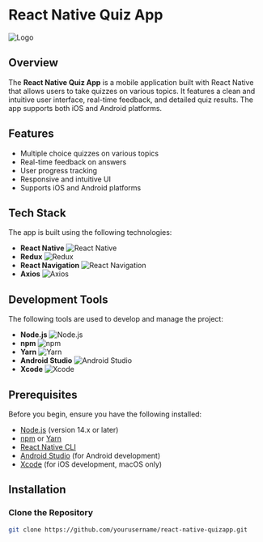 # React Native Quiz App

![Logo](./assets/logo.png) <!-- Replace with the path to your logo -->

## Overview

The **React Native Quiz App** is a mobile application built with React Native that allows users to take quizzes on various topics. It features a clean and intuitive user interface, real-time feedback, and detailed quiz results. The app supports both iOS and Android platforms.

## Features

- Multiple choice quizzes on various topics
- Real-time feedback on answers
- User progress tracking
- Responsive and intuitive UI
- Supports iOS and Android platforms

## Tech Stack

The app is built using the following technologies:

- **React Native** ![React Native](https://upload.wikimedia.org/wikipedia/commons/a/a7/React_Native_logo.png)
- **Redux** ![Redux](https://raw.githubusercontent.com/reduxjs/redux/master/logo/logo.png)
- **React Navigation** ![React Navigation](https://reactnavigation.org/img/react-navigation.png)
- **Axios** ![Axios](https://axios-http.com/assets/logo.svg)

## Development Tools

The following tools are used to develop and manage the project:

- **Node.js** ![Node.js](https://nodejs.org/static/images/logo.svg)
- **npm** ![npm](https://upload.wikimedia.org/wikipedia/commons/6/6c/Npm-logo.svg)
- **Yarn** ![Yarn](https://classic.yarnpkg.com/static/logo.svg)
- **Android Studio** ![Android Studio](https://developer.android.com/studio/images/studio-icon.png)
- **Xcode** ![Xcode](https://developer.apple.com/xcode/images/xcode-icon.png)

## Prerequisites

Before you begin, ensure you have the following installed:

- [Node.js](https://nodejs.org/) (version 14.x or later)
- [npm](https://www.npmjs.com/) or [Yarn](https://classic.yarnpkg.com/)
- [React Native CLI](https://reactnative.dev/docs/environment-setup)
- [Android Studio](https://developer.android.com/studio) (for Android development)
- [Xcode](https://developer.apple.com/xcode/) (for iOS development, macOS only)

## Installation

### Clone the Repository

```bash
git clone https://github.com/yourusername/react-native-quizapp.git

